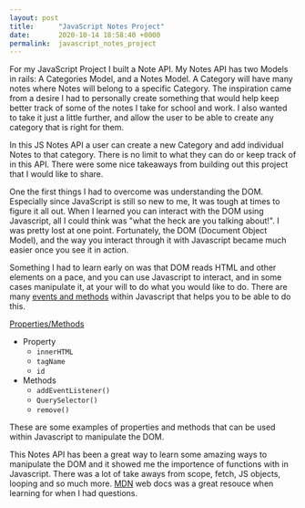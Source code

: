 ```yaml
---
layout: post
title:      "JavaScript Notes Project"
date:       2020-10-14 18:58:40 +0000
permalink:  javascript_notes_project
---
```



For my JavaScript Project I built a Note API. My Notes API  has two Models in rails: A Categories Model, and a Notes Model. A Category will have many notes where Notes will belong to a specific Category. The inspiration came from a desire I had to personally create something that would help  keep better track of some of the notes I take for school and work.  I also wanted to take it just a little further, and allow the user to be able to create any category that is right for them. 

In this JS Notes API a user can create a new Category and add individual Notes to that category. There is no limit to what they can do or keep track of in this API. There were some nice takeaways from building out this project that I would like to share.

One the first things I had to overcome was understanding the DOM. Especially since JavaScript is still so new to me, It was tough at times to figure it all out. When I learned you can interact with the DOM using Javascript, all I could think was "what the heck are you talking about!". I was pretty lost at one point. Fortunately, the DOM (Document Object Model), and the way you interact through it with Javascript became much easier once you see it in action. 

Something I had to learn early on was that DOM reads HTML and other elements on a pace, and you can use Javascript to interact, and in some cases manipulate it, at your will to do what you would like to do. There are many [events and methods](https://developer.mozilla.org/en-US/docs/Web/API/Element) within Javascript that helps you to be able to do this. 

 [Properties/Methods](https://developer.mozilla.org/en-US/docs/Web/API/Element)
*  Property
    *   `innerHTML`
    *   `tagName`
    *   `id`
* Methods
    * `addEventListener()`
    * `QuerySelector()`
    * `remove()`

These are some examples of properties and methods that can be used within Javascript to manipulate the DOM.

This Notes API has been a great way to learn some amazing ways to manipulate the DOM and it showed me the importence of functions with in Javascript. There was a lot of take aways from scope, fetch, JS objects, looping and so much more. [MDN](https://developer.mozilla.org/en-US/docs/Web/JavaScript) web docs was a great resouce when learning for when I had questions. 



